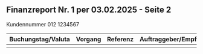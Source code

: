 ## Finanzreport Nr. 1 per 03.02.2025 - Seite 2
Kundennummer 012 1234567

| Buchungstag/Valuta | Vorgang | Referenz | Auftraggeber/Empfänger,IBAN/BIC | Buchungstext | Ausgang/Eingang |
| ------------------ | ------- | -------- | ------------------------------- | ------------ | --------------- |
|                    |         |          |                                 |              |                 |